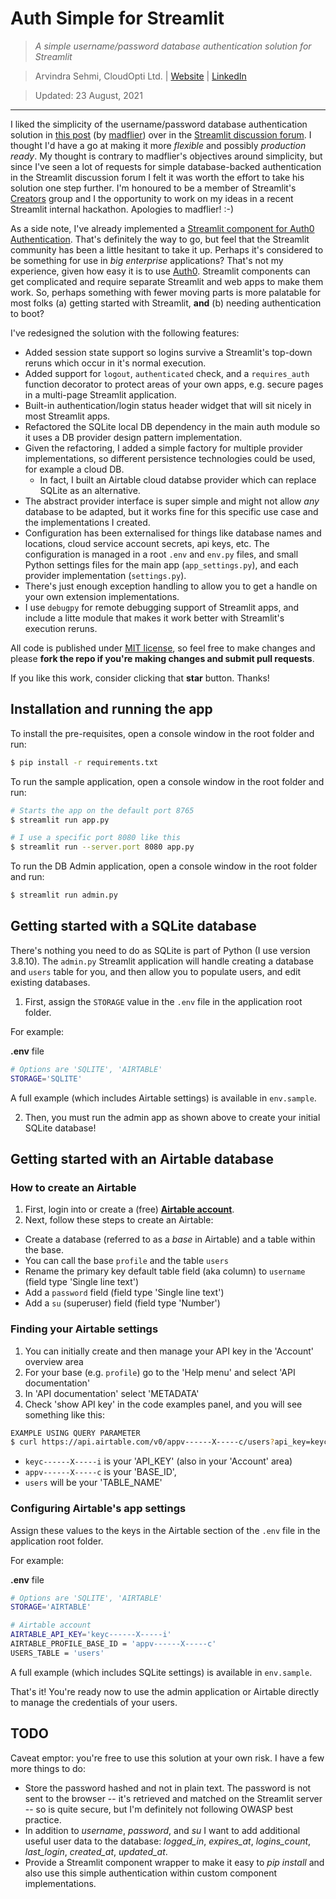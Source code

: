 
# Auth Simple for Streamlit
> _A simple username/password database authentication solution for Streamlit_

> Arvindra Sehmi, CloudOpti Ltd. | [Website](https://sehmiconscious.blogspot.com) | [LinkedIn](https://www.linkedin.com/in/asehmi/)

> Updated: 23 August, 2021

---

I liked the simplicity of the username/password database authentication solution in [this post](https://discuss.streamlit.io/t/authentication-script/14111) (by [madflier](https://discuss.streamlit.io/u/madflier)) over in the [Streamlit discussion forum](https://discuss.streamlit.io/). I thought I'd have a go at making it more _flexible_ and possibly _production ready_. My thought is contrary to madflier's objectives around simplicity, but since I've seen a lot of requests for simple database-backed authentication in the Streamlit discussion forum I felt it was worth the effort to take his solution one step further. I'm honoured to be a member of Streamlit's [Creators](https://streamlit.io/creators) group and I the opportunity to work on my ideas in a recent Streamlit internal hackathon. Apologies to madflier! :-)

As a side note, I've already implemented a [Streamlit component for Auth0 Authentication](https://github.com/asehmi/Data-Science-Meetup-Oxford/tree/master/StreamlitComponent). That's definitely the way to go, but feel that the Streamlit community has been a little hesitant to take it up. Perhaps it's considered to be something for use in _big enterprise_ applications? That's not my experience, given how easy it is to use [Auth0](https://auth0.com). Streamlit components can get complicated and require separate Streamlit and web apps to make them work. So, perhaps something with fewer moving parts is more palatable for most folks (a) getting started with Streamlit, **and** (b) needing authentication to boot?

I've redesigned the solution with the following features:

- Added session state support so logins survive a Streamlit's top-down reruns which occur in it's normal execution.
- Added support for `logout`, `authenticated` check, and a `requires_auth` function decorator to protect areas of your own apps, e.g. secure pages in a multi-page Streamlit application.
- Built-in authentication/login status header widget that will sit nicely in most Streamlit apps.
- Refactored the SQLite local DB dependency in the main auth module so it uses a DB provider design pattern implementation.
- Given the refactoring, I added a simple factory for multiple provider implementations, so different persistence technologies could be used, for example a cloud DB.
  - In fact, I built an Airtable cloud databse provider which can replace SQLite as an alternative.
- The abstract provider interface is super simple and might not allow _any_ database to be adapted, but it works fine for this specific use case and the implementations I created.
- Configuration has been externalised for things like database names and locations, cloud service account secrets, api keys, etc. The configuration is managed in a root `.env` and `env.py` files, and small Python settings files for the main app (`app_settings.py`), and each provider implementation (`settings.py`).
- There's just enough exception handling to allow you to get a handle on your own extension implementations.
- I use `debugpy` for remote debugging support of Streamlit apps, and include a litte module that makes it work better with Streamlit's execution reruns.

All code is published under [MIT license](./LICENSE), so feel free to make changes and please **fork the repo if you're making changes and submit pull requests**.

If you like this work, consider clicking that **star** button. Thanks!

## Installation and running the app

To install the pre-requisites, open a console window in the root folder and run:

```bash
$ pip install -r requirements.txt
```

To run the sample application, open a console window in the root folder and run:

```bash
# Starts the app on the default port 8765
$ streamlit run app.py

# I use a specific port 8080 like this
$ streamlit run --server.port 8080 app.py
```

To run the DB Admin application, open a console window in the root folder and run:

```bash
$ streamlit run admin.py
```

## Getting started with a SQLite database

There's nothing you need to do as SQLite is part of Python (I use version 3.8.10). The `admin.py` Streamlit application will handle creating a database and `users` table for you, and then allow you to populate users, and edit existing databases.

1. First, assign the `STORAGE` value in the `.env` file in the application root folder.

For example:

**.env** file

```bash
# Options are 'SQLITE', 'AIRTABLE'
STORAGE='SQLITE'
```

A full example (which includes Airtable settings) is available in `env.sample`.

2. Then, you must run the admin app as shown above to create your initial SQLite database!

## Getting started with an Airtable database

### How to create an Airtable

1. First, login into or create a (free) [**Airtable account**](https://airtable.com/account).
2. Next, follow these steps to create an Airtable:

- Create a database (referred to as a _base_ in Airtable) and a table within the base.
- You can call the base `profile` and the table `users`
- Rename the primary key default table field (aka column) to `username` (field type 'Single line text')
- Add a `password` field (field type 'Single line text')
- Add a `su` (superuser) field (field type 'Number')

### Finding your Airtable settings

1. You can initially create and then manage your API key in the 'Account' overview area
2. For your base (e.g. `profile`) go to the 'Help menu' and select 'API documentation'
3. In 'API documentation' select 'METADATA'
4. Check 'show API key' in the code examples panel, and you will see something like this:

```bash
EXAMPLE USING QUERY PARAMETER
$ curl https://api.airtable.com/v0/appv------X-----c/users?api_key=keyc------X-----i
```

- `keyc------X-----i` is your 'API_KEY' (also in your 'Account' area)
- `appv------X-----c` is your 'BASE_ID',
- `users` will be your 'TABLE_NAME'

### Configuring Airtable's app settings 

Assign these values to the keys in the Airtable section of the `.env` file in the application root folder.

For example:

**.env** file

```bash
# Options are 'SQLITE', 'AIRTABLE'
STORAGE='AIRTABLE'

# Airtable account
AIRTABLE_API_KEY='keyc------X-----i'
AIRTABLE_PROFILE_BASE_ID = 'appv------X-----c'
USERS_TABLE = 'users'
```

A full example (which includes SQLite settings) is available in `env.sample`.

That's it! You're ready now to use the admin application or Airtable directly to manage the credentials of your users.

## TODO

Caveat emptor: you're free to use this solution at your own risk. I have a few more things to do:

- Store the password hashed and not in plain text. The password is not sent to the browser -- it's retrieved and matched on the Streamlit server -- so is quite secure, but I'm definitely not following OWASP best practice.
- In addition to *username*, *password*, and *su* I want to add additional useful user data to the database: *logged_in*, *expires_at*, *logins_count*, *last_login*, *created_at*, *updated_at*.
- Provide a Streamlit component wrapper to make it easy to _pip install_ and also use this simple authentication within custom component implementations.